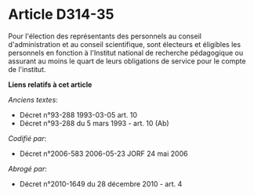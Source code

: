 # Article D314-35

Pour l'élection des représentants des personnels au conseil d'administration et au conseil scientifique, sont électeurs et
éligibles les personnels en fonction à l'Institut national de recherche pédagogique ou assurant au moins le quart de leurs
obligations de service pour le compte de l'institut.

**Liens relatifs à cet article**

_Anciens textes_:

  - Décret n°93-288 1993-03-05 art. 10
  - Décret n°93-288 du 5 mars 1993 - art. 10 (Ab)

_Codifié par_:

  - Décret n°2006-583 2006-05-23 JORF 24 mai 2006

_Abrogé par_:

  - Décret n°2010-1649 du 28 décembre 2010 - art. 4

